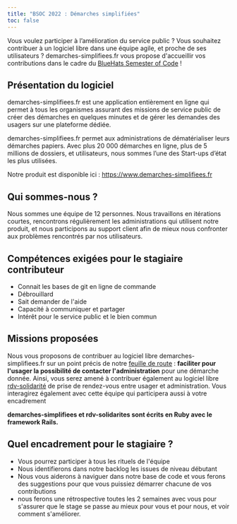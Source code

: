 ```yaml
---
title: "BSOC 2022 : Démarches simplifiées"
toc: false
---
```


Vous voulez participer à l’amélioration du service public ? Vous souhaitez contribuer à un logiciel libre dans une équipe agile, et proche de ses utilisateurs ? demarches-simplifiees.fr vous propose d'accueillir vos contributions dans le cadre du [BlueHats Semester of Code](https://man.sr.ht/~etalab/logiciels-libres/bluehats-semester-of-code.md) !

## Présentation du logiciel

demarches-simplifiees.fr est une application entièrement en ligne qui permet à tous les organismes assurant des missions de service public de créer des démarches en quelques minutes et de gérer les demandes des usagers sur une plateforme dédiée.

demarches-simplifiees.fr permet aux administrations de dématérialiser leurs démarches papiers.  Avec plus 20 000 démarches en ligne, plus de 5 millions de dossiers, et utilisateurs, nous sommes l’une des Start-ups d’état les plus utilisées.

Notre produit est disponible ici : https://www.demarches-simplifiees.fr

## Qui sommes-nous ?

Nous sommes une équipe de 12 personnes. Nous travaillons en itérations courtes, rencontrons régulièrement les administrations qui utilisent notre produit, et nous participons au support client afin de mieux nous confronter aux problèmes rencontrés par nos utilisateurs.

## Compétences exigées pour le stagiaire contributeur

- Connait les bases de git en ligne de commande
- Débrouillard
- Sait demander de l'aide
- Capacité à communiquer et partager
- Intérêt pour le service public et le bien commun

## Missions proposées

Nous vous proposons de contribuer au logiciel libre demarches-simplifiees.fr sur un point précis de notre [feuille de route](https://github.com/betagouv/demarches-simplifiees.fr/wiki/Feuille-de-route) : **faciliter pour l'usager la possibilité de contacter l'administration** pour une démarche donnée. Ainsi, vous serez amené à contribuer également au logiciel libre [rdv-solidarité](https://www.rdv-solidarites.fr/) de prise de rendez-vous entre usager et administration. Vous interagirez également avec cette équipe qui participera aussi à votre encadrement

**demarches-simplifiees et rdv-solidarites sont écrits en Ruby avec le framework Rails.**

## Quel encadrement pour le stagiaire ?

- Vous pourrez participer à tous les rituels de l'équipe
- Nous identifierons dans notre backlog les issues de niveau débutant
- Nous vous aiderons à naviguer dans notre base de code et vous ferons des suggestions pour que vous puissiez démarrer chacune de vos contributions
- nous ferons une rétrospective toutes les 2 semaines avec vous pour s'assurer que le stage se passe au mieux pour vous et pour nous, et voir comment s'améliorer.
